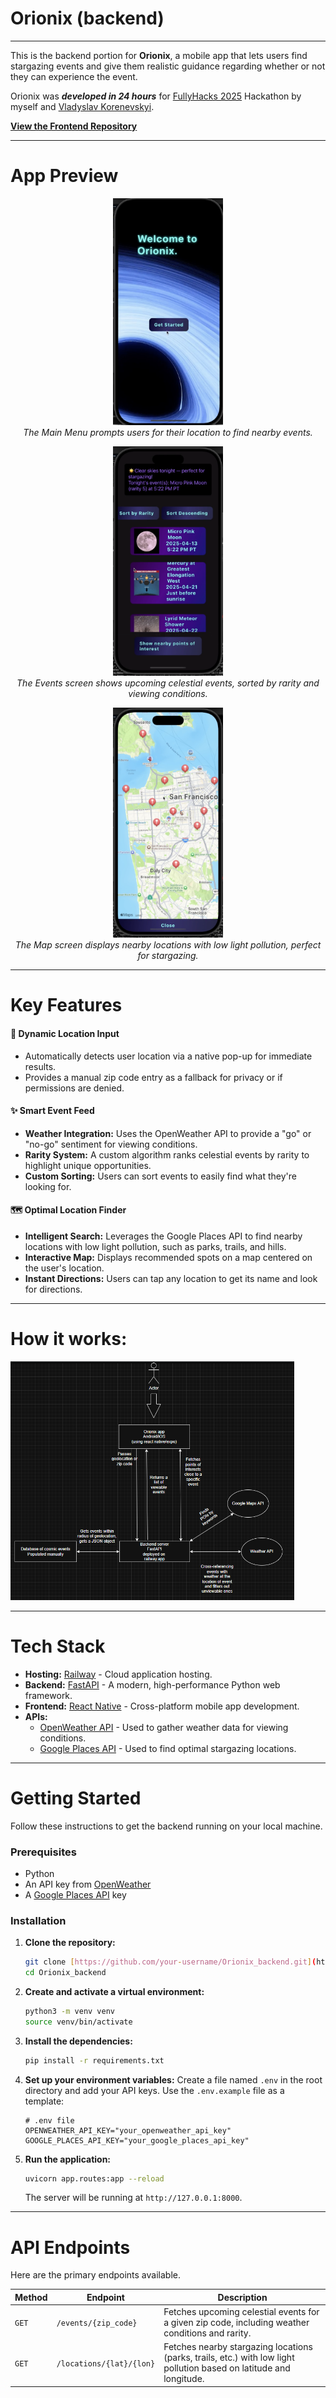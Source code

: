 # Orionix (backend)
---
This is the backend portion for **Orionix**, a mobile app that lets users find stargazing events and give them realistic guidance regarding whether or not they can experience the event.

Orionix was ***developed in 24 hours*** for [FullyHacks 2025](https://fullyhacks.acmcsuf.com/) Hackathon by myself and [Vladyslav Korenevskyi](https://github.com/tmbkoren).

**[View the Frontend Repository](https://github.com/tmbkoren/Orionix_front)**

---

# App Preview

<p align="center">
  <img src="./images/OrionixMainMenu.png" alt="Main Menu" width="35%">
  <br>
  <em>The Main Menu prompts users for their location to find nearby events.</em>
</p>
<p align="center">
  <img src="./images/OrionixEvents.png" alt="Events List" width="35%">
  <br>
  <em>The Events screen shows upcoming celestial events, sorted by rarity and viewing conditions.</em>
</p>
<p align="center">
  <img src="./images/OrionixMap.png" alt="Stargazing Map" width="35%">
  <br>
  <em>The Map screen displays nearby locations with low light pollution, perfect for stargazing.</em>
</p>

---

# Key Features

#### 📍 Dynamic Location Input
* Automatically detects user location via a native pop-up for immediate results.
* Provides a manual zip code entry as a fallback for privacy or if permissions are denied.

#### ✨ Smart Event Feed
* **Weather Integration:** Uses the OpenWeather API to provide a "go" or "no-go" sentiment for viewing conditions.
* **Rarity System:** A custom algorithm ranks celestial events by rarity to highlight unique opportunities.
* **Custom Sorting:** Users can sort events to easily find what they're looking for.

#### 🗺️ Optimal Location Finder
* **Intelligent Search:** Leverages the Google Places API to find nearby locations with low light pollution, such as parks, trails, and hills.
* **Interactive Map:** Displays recommended spots on a map centered on the user's location.
* **Instant Directions:** Users can tap any location to get its name and look for directions.

---

# How it works:

<img src="./images/OrionixFlow.png" alt="alt text" width="90%">

---

# Tech Stack

* **Hosting:** [Railway](https://railway.com/) - Cloud application hosting.
* **Backend:** [FastAPI](https://fastapi.tiangolo.com/) - A modern, high-performance Python web framework.
* **Frontend:** [React Native](https://reactnative.dev/) - Cross-platform mobile app development.
* **APIs:**
    * [OpenWeather API](https://openweathermap.org/api) - Used to gather weather data for viewing conditions.
    * [Google Places API](https://developers.google.com/maps/documentation/places/web-service/overview) - Used to find optimal stargazing locations.

---

# Getting Started

Follow these instructions to get the backend running on your local machine.

### Prerequisites

- Python
- An API key from [OpenWeather](https://openweathermap.org/api)
- A [Google Places API](https://developers.google.com/maps/documentation/places/web-service/overview) key

### Installation

1.  **Clone the repository:**
    ```sh
    git clone [https://github.com/your-username/Orionix_backend.git](https://github.com/your-username/Orionix_backend.git)
    cd Orionix_backend
    ```

2.  **Create and activate a virtual environment:**
    ```sh
    python3 -m venv venv
    source venv/bin/activate
    ```

3.  **Install the dependencies:**
    ```sh
    pip install -r requirements.txt
    ```

4.  **Set up your environment variables:**
    Create a file named `.env` in the root directory and add your API keys. Use the `.env.example` file as a template:
    ```
    # .env file
    OPENWEATHER_API_KEY="your_openweather_api_key"
    GOOGLE_PLACES_API_KEY="your_google_places_api_key"
    ```

5.  **Run the application:**
    ```sh
    uvicorn app.routes:app --reload
    ```
    The server will be running at `http://127.0.0.1:8000`.

---
# API Endpoints

Here are the primary endpoints available.

| Method | Endpoint                    | Description                                       |
|--------|-----------------------------|---------------------------------------------------|
| `GET`  | `/events/{zip_code}`        | Fetches upcoming celestial events for a given zip code, including weather conditions and rarity. |
| `GET`  | `/locations/{lat}/{lon}`    | Fetches nearby stargazing locations (parks, trails, etc.) with low light pollution based on latitude and longitude. |
